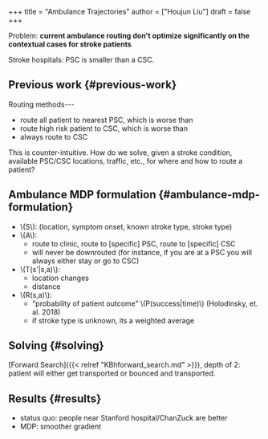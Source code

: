 +++
title = "Ambulance Trajectories"
author = ["Houjun Liu"]
draft = false
+++

Problem: **current ambulance routing don't optimize significantly on the contextual cases for stroke patients**

Stroke hospitals: PSC is smaller than a CSC.


## Previous work {#previous-work}

Routing methods---

-   route all patient to nearest PSC, which is worse than
-   route high risk patient to CSC, which is worse than
-   always route to CSC

This is counter-intuitive. How do we solve, given a stroke condition, available PSC/CSC locations, traffic, etc., for where and how to route a patient?


## Ambulance MDP formulation {#ambulance-mdp-formulation}

-   \\(S\\): (location, symptom onset, known stroke type, stroke type)
-   \\(A\\):
    -   route to clinic, route to [specific] PSC, route to [specific] CSC
    -   will never be downrouted (for instance, if you are at a PSC you will always either stay or go to CSC)
-   \\(T(s'|s,a)\\):
    -   location changes
    -   distance
-   \\(R(s,a)\\):
    -   "probability of patient outcome" \\(P(success|time)\\) (Holodinsky, et. al. 2018)
    -   if stroke type is unknown, its a weighted average


## Solving {#solving}

[Forward Search]({{< relref "KBhforward_search.md" >}}), depth of 2: patient will either get transported or bounced and transported.


## Results {#results}

-   status quo: people near Stanford hospital/ChanZuck are better
-   MDP: smoother gradient
